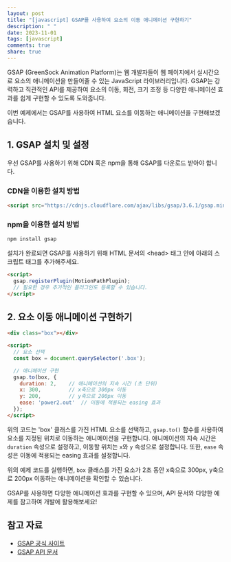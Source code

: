 ```yaml
---
layout: post
title: "[javascript] GSAP를 사용하여 요소의 이동 애니메이션 구현하기"
description: " "
date: 2023-11-01
tags: [javascript]
comments: true
share: true
---
```


GSAP (GreenSock Animation Platform)는 웹 개발자들이 웹 페이지에서 실시간으로 요소의 애니메이션을 만들어줄 수 있는 JavaScript 라이브러리입니다. GSAP는 강력하고 직관적인 API를 제공하여 요소의 이동, 회전, 크기 조정 등 다양한 애니메이션 효과를 쉽게 구현할 수 있도록 도와줍니다.

이번 예제에서는 GSAP를 사용하여 HTML 요소를 이동하는 애니메이션을 구현해보겠습니다.

## 1. GSAP 설치 및 설정

우선 GSAP를 사용하기 위해 CDN 혹은 npm을 통해 GSAP를 다운로드 받아야 합니다. 

### CDN을 이용한 설치 방법

```html
<script src="https://cdnjs.cloudflare.com/ajax/libs/gsap/3.6.1/gsap.min.js"></script>
```

### npm을 이용한 설치 방법

```bash
npm install gsap
```

설치가 완료되면 GSAP를 사용하기 위해 HTML 문서의 &lt;head&gt; 태그 안에 아래의 스크립트 태그를 추가해주세요.

```html
<script>
  gsap.registerPlugin(MotionPathPlugin);
  // 필요한 경우 추가적인 플러그인도 등록할 수 있습니다.
</script>
```

## 2. 요소 이동 애니메이션 구현하기

```html
<div class="box"></div>

<script>
  // 요소 선택
  const box = document.querySelector('.box');

  // 애니메이션 구현
  gsap.to(box, {
    duration: 2,    // 애니메이션의 지속 시간 (초 단위)
    x: 300,         // x축으로 300px 이동
    y: 200,         // y축으로 200px 이동
    ease: 'power2.out'  // 이동에 적용되는 easing 효과
  });
</script>
```

위의 코드는 'box' 클래스를 가진 HTML 요소를 선택하고, `gsap.to()` 함수를 사용하여 요소를 지정된 위치로 이동하는 애니메이션을 구현합니다. 애니메이션의 지속 시간은 `duration` 속성으로 설정하고, 이동할 위치는 `x`와 `y` 속성으로 설정합니다. 또한, `ease` 속성은 이동에 적용되는 easing 효과를 설정합니다.

위의 예제 코드를 실행하면, `box` 클래스를 가진 요소가 2초 동안 x축으로 300px, y축으로 200px 이동하는 애니메이션을 확인할 수 있습니다.

GSAP를 사용하면 다양한 애니메이션 효과를 구현할 수 있으며, API 문서와 다양한 예제를 참고하여 개발에 활용해보세요!

## 참고 자료
- [GSAP 공식 사이트](https://greensock.com/)
- [GSAP API 문서](https://greensock.com/docs/)